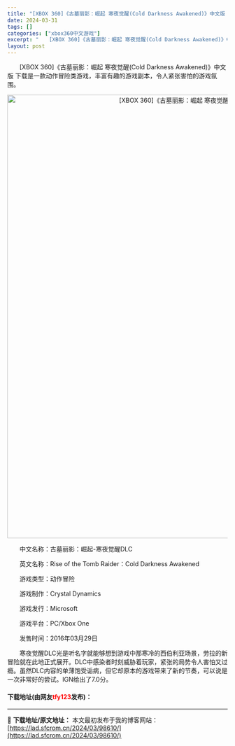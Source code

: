 ```yaml
---
title: "[XBOX 360]《古墓丽影：崛起 寒夜觉醒(Cold Darkness Awakened)》中文版 下载"
date: 2024-03-31
tags: []
categories: ["xbox360中文游戏"]
excerpt: "　　[XBOX 360]《古墓丽影：崛起 寒夜觉醒(Cold Darkness Awakened)》中文版 下载是一款动作冒险类游戏，丰富有趣的游戏副本，令人紧张害怕的游戏氛围。 　　中文名称：古墓丽影：崛起-寒夜觉醒DLC 　　英文名称：Rise of the Tomb Raider：Cold D&hellip;"
layout: post
---
```


 <p>　　[XBOX 360]《古墓丽影：崛起 寒夜觉醒(Cold Darkness Awakened)》中文版 下载是一款动作冒险类游戏，丰富有趣的游戏副本，令人紧张害怕的游戏氛围。</p> <p align="center"><img align="" border="0" src="https://lad.sfcrom.cn/wp-content/uploads/2024/03/20240330_66083e5668162.webp" width="1014" alt="[XBOX 360]《古墓丽影：崛起 寒夜觉醒(Cold Darkness Awakened)》中文版 下载" /></p> <p>　　中文名称：古墓丽影：崛起-寒夜觉醒DLC</p> <p>　　英文名称：Rise of the Tomb Raider：Cold Darkness Awakened</p> <p>　　游戏类型：动作冒险</p> <p>　　游戏制作：Crystal Dynamics</p> <p>　　游戏发行：Microsoft</p> <p>　　游戏平台：PC/Xbox One</p> <p>　　发售时间：2016年03月29日</p> <p>　　寒夜觉醒DLC光是听名字就能够想到游戏中那寒冷的西伯利亚场景，劳拉的新冒险就在此地正式展开。DLC中感染者时刻威胁着玩家，紧张的局势令人害怕又过瘾。虽然DLC内容的单薄饱受诟病，但它却原本的游戏带来了新的节奏，可以说是一次非常好的尝试。IGN给出了7.0分。</p> <p><h4>下载地址(由网友<font color="red">tfy123</font>发布)：</h4></p> 

---
📖 **下载地址/原文地址：** 本文最初发布于我的博客网站：[https://lad.sfcrom.cn/2024/03/98610/](https://lad.sfcrom.cn/2024/03/98610/)

